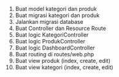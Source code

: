1. Buat model kategori dan produk
2. Buat migrasi kategori dan produk
3. Jalankan migrasi database
4. Buat Controller dan Resource Route
5. Buat logic KategoriController
6. Buat logic ProdukController
7. Buat logic DashboardController
8. Buat routing di routes/web.php
9. Buat view produk (index, create, edit)
10. Buat view kategori (index, create, edit)